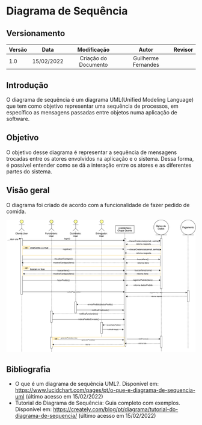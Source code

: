 # Diagrama de Sequência

## Versionamento
| Versão |    Data    |     Modificação      |   Autor   |     Revisor     |
| ------ | :--------: | :------------------: | :--------:| :-------------: |
| 1.0    | 15/02/2022 | Criação do Documento | Guilherme Fernandes |                 |

## Introdução

O diagrama de sequência é um diagrama UML(Unified Modeling Language) que tem como objetivo representar uma sequência de processos, em específico as mensagens passadas entre objetos numa aplicação de software. 

## Objetivo

O objetivo desse diagrama é representar a sequência de mensagens trocadas entre os atores envolvidos na aplicação e o sistema. Dessa forma, é possível entender como se dá a interação entre os atores e as diferentes partes do sistema. 

## Visão geral

O diagrama foi criado de acordo com a funcionalidade de fazer pedido de comida.

![Diagrama de Sequência](./../../assets/images/diagrama_sequencia.png)

## Bibliografia

- O que é um diagrama de sequência UML?. Disponível em: <https://www.lucidchart.com/pages/pt/o-que-e-diagrama-de-sequencia-uml> (último acesso em 15/02/2022)
- Tutorial do Diagrama de Sequência: Guia completo com exemplos. Disponível em: <https://creately.com/blog/pt/diagrama/tutorial-do-diagrama-de-sequencia/> (último acesso em 15/02/2022)